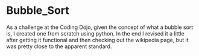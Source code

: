 # Bubble_Sort
As a challenge at the Coding Dojo, given the concept of what a bubble sort is, I created one from scratch using python.  In the end I revised it a little after getting it functional and then checking out the wikipedia page, but it was pretty close to the apparent standard.
